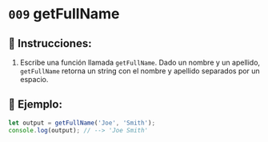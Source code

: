 # `009` getFullName

## 📝 Instrucciones:

1. Escribe una función llamada `getFullName`. Dado un nombre y un apellido, `getFullName` retorna un string con el nombre y apellido separados por un espacio.

## 📎 Ejemplo:

```Javascript
let output = getFullName('Joe', 'Smith');
console.log(output); // --> 'Joe Smith'
```
